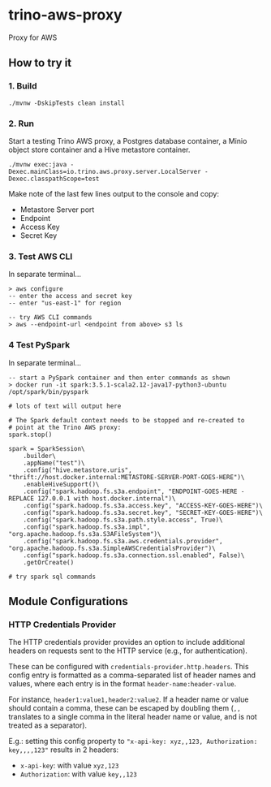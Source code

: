 # trino-aws-proxy
Proxy for AWS

## How to try it

### 1. Build

```shell
./mvnw -DskipTests clean install
```

### 2. Run

Start a testing Trino AWS proxy, a Postgres database container, a Minio object store container
and a Hive metastore container.

```shell
./mvnw exec:java -Dexec.mainClass=io.trino.aws.proxy.server.LocalServer -Dexec.classpathScope=test
```

Make note of the last few lines output to the console and copy:

- Metastore Server port
- Endpoint
- Access Key
- Secret Key

### 3. Test AWS CLI

In separate terminal...

```shell
> aws configure
-- enter the access and secret key
-- enter "us-east-1" for region

-- try AWS CLI commands
> aws --endpoint-url <endpoint from above> s3 ls
```

### 4 Test PySpark

In separate terminal...

```shell
-- start a PySpark container and then enter commands as shown
> docker run -it spark:3.5.1-scala2.12-java17-python3-ubuntu /opt/spark/bin/pyspark

# lots of text will output here

# The Spark default context needs to be stopped and re-created to
# point at the Trino AWS proxy:
spark.stop()

spark = SparkSession\
    .builder\
    .appName("test")\
    .config("hive.metastore.uris", "thrift://host.docker.internal:METASTORE-SERVER-PORT-GOES-HERE")\
    .enableHiveSupport()\
    .config("spark.hadoop.fs.s3a.endpoint", "ENDPOINT-GOES-HERE - REPLACE 127.0.0.1 with host.docker.internal")\
    .config("spark.hadoop.fs.s3a.access.key", "ACCESS-KEY-GOES-HERE")\
    .config("spark.hadoop.fs.s3a.secret.key", "SECRET-KEY-GOES-HERE")\
    .config("spark.hadoop.fs.s3a.path.style.access", True)\
    .config("spark.hadoop.fs.s3a.impl", "org.apache.hadoop.fs.s3a.S3AFileSystem")\
    .config("spark.hadoop.fs.s3a.aws.credentials.provider", "org.apache.hadoop.fs.s3a.SimpleAWSCredentialsProvider")\
    .config("spark.hadoop.fs.s3a.connection.ssl.enabled", False)\
    .getOrCreate()
    
# try spark sql commands
```

## Module Configurations

### HTTP Credentials Provider

The HTTP credentials provider provides an option to include additional headers on requests sent to the HTTP service (e.g., for authentication).

These can be configured with `credentials-provider.http.headers`. This config entry is formatted as a comma-separated list of header names and values, where each entry is in the format `header-name:header-value`.

For instance, `header1:value1,header2:value2`.
If a header name or value should contain a comma, these can be escaped by doubling them (`,,` translates to a single comma in the literal header name or value, and is not treated as a separator).

E.g.: setting this config property to `"x-api-key: xyz,,123, Authorization: key,,,,123"` results in 2 headers:
- `x-api-key`: with value `xyz,123`
- `Authorization`: with value `key,,123`